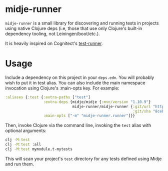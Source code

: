 # midje-runner

`midje-runner` is a small library for discovering and running tests in projects using native Clojure deps (i.e, those that use only Clojure's built-in dependency tooling, not Leiningen/boot/etc.).

It is heavily inspired on Cognitect's [test-runner](https://github.com/cognitect-labs/test-runner).

# Usage

Include a dependency on this project in your `deps.edn`. You will probably wish to put it in test alias. You can also include the main namespace invocation using Clojure's :main-opts key. For example:

```clojure
:aliases {:test {:extra-paths ["test"]
                 :extra-deps {midje/midje {:mvn/version "1.10.9"}
                              midje-runner/midje-runner {:git/url "https://github.com/wedesoft/midje-runner.git"
                                                         :git/sha "8ceb29d5781b9fc43ad4116fc645ade797342fad"}}
                 :main-opts ["-m" "midje-runner.runner"]}}
```

Then, invoke Clojure via the command line, invoking the `test` alias with optional arguments:

```bash
clj -M:test
clj -M:test :all
clj -M:test mymodule.t-mytests
```

This will scan your project's `test` directory for any tests defined
using Midje and run them.
